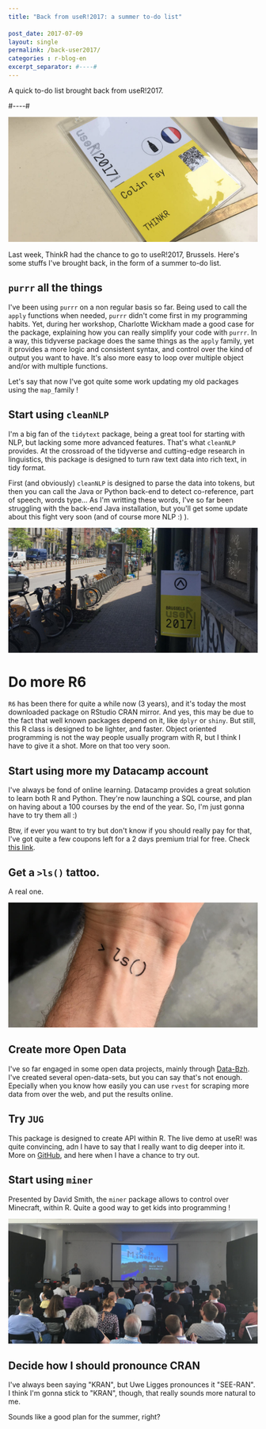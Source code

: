 ```yaml
---
title: "Back from useR!2017: a summer to-do list"

post_date: 2017-07-09
layout: single
permalink: /back-user2017/
categories : r-blog-en
excerpt_separator: #----#
---
```


A quick to-do list brought back from useR!2017. 

#----#

![](/assets/img/blog/badge-usr.JPG)

Last week, ThinkR had the chance to go to useR!2017, Brussels. Here's some stuffs I've brought back, in the form of a summer to-do list. 

## `purrr` all the things

I've been using `purrr` on a non regular basis so far. Being used to call the `apply` functions when needed, `purrr` didn't come first in my programming habits. Yet, during her workshop, Charlotte Wickham made a good case for the package, explaining how you can really simplify your code with `purrr`. In a way, this tidyverse package does the same things as the `apply` family, yet it provides a more logic and consistent syntax, and control over the kind of output you want to have. It's also more easy to loop over multiple object and/or with multiple functions.

Let's say that now I've got quite some work updating my old packages using the `map_`family ! 

## Start using `cleanNLP`

I'm a big fan of the `tidytext` package, being a great tool for starting with NLP, but lacking some more advanced features. That's what `cleanNLP` provides. At the crossroad of the tidyverse and cutting-edge research in linguistics, this package is designed to turn raw text data into rich text, in  tidy format. 

First (and obviously) `cleanNLP` is designed to parse the data into tokens, but then you can call the Java or Python back-end to detect co-reference, part of speech, words type... As I'm writting these words, I've so far been struggling with the back-end Java installation, but you'll get some update about this fight very soon (and of course more NLP :) ).

![](/assets/img/blog/user-sign.JPG)

# Do more R6

`R6` has been there for quite a while now (3 years), and it's today the most downloaded package on RStudio CRAN mirror. And yes, this may be due to the fact that well known packages depend on it, like `dplyr` or `shiny`. But still, this R class is designed to be lighter, and faster. Object oriented programming is not the way people usually program with R, but I think I have to give it a shot. More on that too very soon.

## Start using more my Datacamp account 

I've always be fond of online learning. Datacamp provides a great solution to learn both R and Python. They're now launching a SQL course, and plan on having about a 100 courses by the end of the year. So, I'm just gonna have to try them all :) 

Btw, if ever you want to try but don't know if you should really pay for that, I've got quite a few coupons left for a 2 days premium trial for free. Check [this link](https://www.datacamp.com/invite/k7K85SDdMAou8).


## Get a `>ls()` tattoo. 

A real one. 

![](/assets/img/blog/ls-tattoo.jpg)

## Create more Open Data 

I've so far engaged in some open data projects, mainly through [Data-Bzh](http://data-bzh.fr). I've created several open-data-sets, but you can say that's not enough. Epecially when you know how easily you can use `rvest` for scraping more data from over the web, and put the results online. 

## Try `JUG`

This package is designed to create API within R. The live demo at useR! was quite convincing, adn I have to say that I really want to dig deeper into it. More on [GitHub](https://github.com/Bart6114/jug), and here when I have a chance to try out.

## Start using `miner`

Presented by David Smith, the `miner` package allows to control over Minecraft, within R. Quite a good way to get kids into programming ! 

![](/assets/img/blog/r-minecraft.JPG)

## Decide how I should pronounce CRAN

I've always been saying "KRAN", but Uwe Ligges pronounces it "SEE-RAN". I think I'm gonna stick to "KRAN", though, that really sounds more natural to me. 

Sounds like a good plan for the summer, right? 



